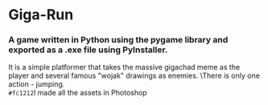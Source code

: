 # Giga-Run
### A game written in Python using the pygame library and exported as a .exe file using PyInstaller.
It is a simple platformer that takes the massive gigachad meme as the player and several famous "wojak" drawings as enemies. \There is only one action - jumping.\
`#fc1212`I made all the assets in Photoshop
